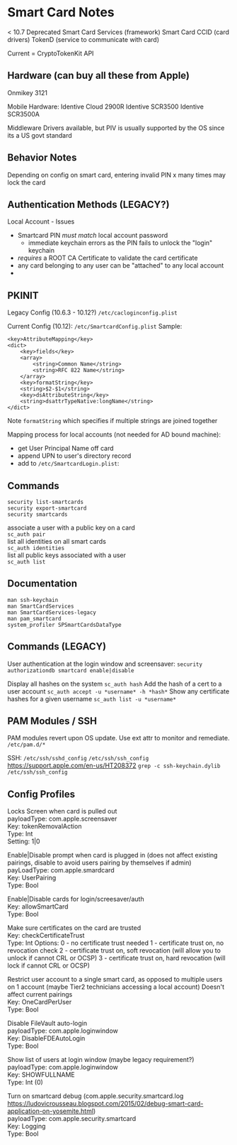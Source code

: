 Smart Card Notes
================

< 10.7 Deprecated
Smart Card Services (framework)
Smart Card CCID (card drivers)
TokenD (service to communicate with card)

Current = CryptoTokenKit API


Hardware (can buy all these from Apple)
---------------------------------------
Onmikey 3121

Mobile Hardware:
Identive Cloud 2900R
Identive SCR3500
Identive SCR3500A

Middleware Drivers available, but PIV is usually supported by the OS since its a US govt standard


Behavior Notes
--------------
Depending on config on smart card, entering invalid PIN x many times may lock the card

Authentication Methods (LEGACY?)
----------------------
Local Account - Issues
- Smartcard PIN *must match* local account password
  - immediate keychain errors as the PIN fails to unlock the "login" keychain
- *requires* a ROOT CA Certificate to validate the card certificate
- any card belonging to any user can be "attached" to any local account
- 

PKINIT
------
Legacy Config (10.6.3 - 10.12?)
`/etc/cacloginconfig.plist`

Current Config (10.12):
`/etc/SmartcardConfig.plist`
Sample:
```
<key>AttributeMapping</key>
<dict>
	<key>fields</key>
	<array>
		<string>Common Name</string>
		<string>RFC 822 Name</string>
	</array>
	<key>formatString</key>
	<string>$2-$1</string>
	<key>dsAttributeString</key>
	<string>dsattrTypeNative:longName</string>
</dict>
```
Note `formatString` which specifies if multiple strings are joined together

Mapping process for local accounts (not needed for AD bound machine):
- get User Principal Name off card
- append UPN to user's directory record
- add to `/etc/SmartcardLogin.plist`:

Commands
--------

`security list-smartcards`  
`security export-smartcard`  
`security smartcards`  

associate a user with a public key on a card  
`sc_auth pair`  
list all identities on all smart cards  
`sc_auth identities`  
list all public keys associated with a user  
`sc_auth list`  



Documentation
-------------
`man ssh-keychain`  
`man SmartCardServices`  
`man SmartCardServices-legacy`  
`man pam_smartcard`  
`system_profiler SPSmartCardsDataType`

Commands (LEGACY)
-----------------
User authentication at the login window and screensaver:
`security authorizationdb smartcard enable|disable`

Display all hashes on the system
`sc_auth hash`
Add the hash of a cert to a user account
`sc_auth accept -u *username* -h *hash*`
Show any certificate hashes for a given username
`sc_auth list -u *username*`


PAM Modules / SSH
-----------------
PAM modules revert upon OS update.  Use ext attr to monitor and remediate.
`/etc/pam.d/*`

SSH:
`/etc/ssh/sshd_config`
`/etc/ssh/ssh_config`
https://support.apple.com/en-us/HT208372
`grep -c ssh-keychain.dylib /etc/ssh/ssh_config`

Config Profiles
---------------

Locks Screen when card is pulled out  
payloadType: com.apple.screensaver  
Key: tokenRemovalAction  
Type: Int  
Setting: 1|0  

Enable|Disable prompt when card is plugged in (does not affect existing pairings, disable to avoid users pairing by themselves if admin)  
payLoadType: com.apple.smardcard  
Key: UserPairing  
Type: Bool  

Enable|Disable cards for login/screesaver/auth  
Key: allowSmartCard  
Type: Bool  

Make sure certificates on the card are trusted  
Key: checkCertificateTrust  
Type: Int
Options:
0 - no certificate trust needed
1 - certificate trust on, no revocation check
2 - certificate trust on, soft revocation
	(will allow you to unlock if cannot CRL or OCSP)
3 - certificate trust on, hard revocation
	(will lock if cannot CRL or OCSP)

Restrict user account to a single smart card, as opposed to multiple users on 1 account (maybe Tier2 technicians accessing a local account) Doesn't affect current pairings  
Key: OneCardPerUser  
Type: Bool  

Disable FileVault auto-login  
payloadType: com.apple.loginwindow  
Key: DisableFDEAutoLogin  
Type: Bool  

Show list of users at login window (maybe legacy requirement?)  
payloadType: com.apple.loginwindow  
Key: SHOWFULLNAME  
Type: Int (0)  

Turn on smartcard debug (com.apple.security.smartcard.log https://ludovicrousseau.blogspot.com/2015/02/debug-smart-card-application-on-yosemite.html)  
payloadType: com.apple.security.smartcard  
Key: Logging  
Type: Bool  